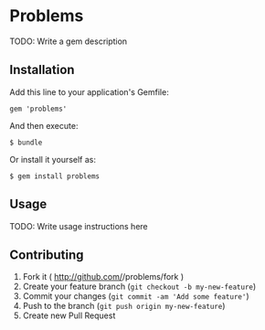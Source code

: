 # Problems

TODO: Write a gem description

## Installation

Add this line to your application's Gemfile:

    gem 'problems'

And then execute:

    $ bundle

Or install it yourself as:

    $ gem install problems

## Usage

TODO: Write usage instructions here

## Contributing

1. Fork it ( http://github.com/<my-github-username>/problems/fork )
2. Create your feature branch (`git checkout -b my-new-feature`)
3. Commit your changes (`git commit -am 'Add some feature'`)
4. Push to the branch (`git push origin my-new-feature`)
5. Create new Pull Request
